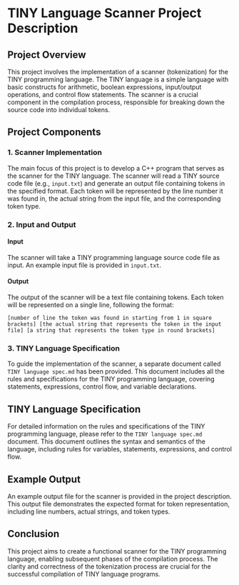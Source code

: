 # TINY Language Scanner Project Description

## Project Overview

This project involves the implementation of a scanner (tokenization) for the TINY programming language. The TINY language is a simple language with basic constructs for arithmetic, boolean expressions, input/output operations, and control flow statements. The scanner is a crucial component in the compilation process, responsible for breaking down the source code into individual tokens.

## Project Components

### 1. Scanner Implementation

The main focus of this project is to develop a C++ program that serves as the scanner for the TINY language. The scanner will read a TINY source code file (e.g., `input.txt`) and generate an output file containing tokens in the specified format. Each token will be represented by the line number it was found in, the actual string from the input file, and the corresponding token type.

### 2. Input and Output

#### Input
The scanner will take a TINY programming language source code file as input. An example input file is provided in `input.txt`.

#### Output
The output of the scanner will be a text file containing tokens. Each token will be represented on a single line, following the format:
```
[number of line the token was found in starting from 1 in square brackets] [the actual string that represents the token in the input file] [a string that represents the token type in round brackets]
```

### 3. TINY Language Specification

To guide the implementation of the scanner, a separate document called `TINY language spec.md` has been provided. This document includes all the rules and specifications for the TINY programming language, covering statements, expressions, control flow, and variable declarations.

## TINY Language Specification

For detailed information on the rules and specifications of the TINY programming language, please refer to the `TINY language spec.md` document. This document outlines the syntax and semantics of the language, including rules for variables, statements, expressions, and control flow.

## Example Output

An example output file for the scanner is provided in the project description. This output file demonstrates the expected format for token representation, including line numbers, actual strings, and token types.

## Conclusion

This project aims to create a functional scanner for the TINY programming language, enabling subsequent phases of the compilation process. The clarity and correctness of the tokenization process are crucial for the successful compilation of TINY language programs.
